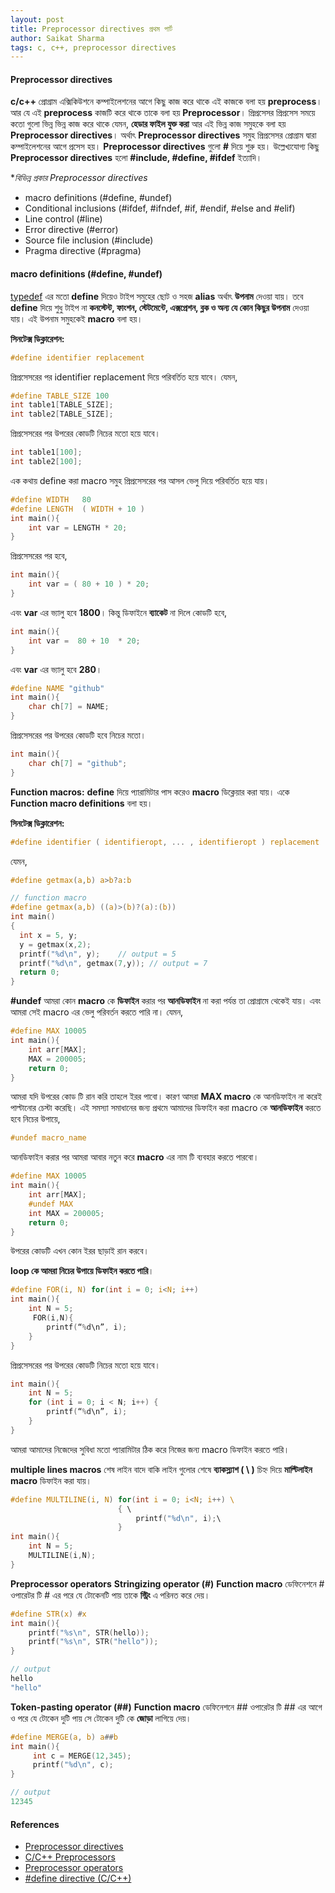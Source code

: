 ```yaml
---
layout: post
title: Preprocessor directives প্রথম পার্ট 
author: Saikat Sharma
tags: c, c++, preprocessor directives
---
```


#### Preprocessor directives
**c/c++** প্রোগ্রাম এক্সিকিউশনে কম্পাইলেশনের আগে কিছু কাজ করে থাকে এই কাজকে বলা হয় **preprocess**। আর যে এই **preprocess** কাজটি করে থাকে তাকে বলা হয় **Preprocessor**। প্রিপ্রসেসর প্রিপ্রসেস সময়ে কতো গুলো ভিন্ন ভিন্ন কাজ করে থাকে যেমন, **হেডার ফাইল যুক্ত করা** আর এই ভিন্ন কাজ সমুহকে বলা হয় **Preprocessor directives**। 
অর্থাৎ  **Preprocessor directives** সমুহ প্রিপ্রসেসর প্রোগ্রাম দ্বারা কম্পাইলেশনের আগে প্রসেস হয়। **Preprocessor directives** গুলো **#** দিয়ে শুরু হয়। উল্লেখ্যযোগ্য কিছু **Preprocessor directives** হলো **#include, #define, #ifdef** ইত্যাদি। 

**বিভিন্ন প্রকার Preprocessor directives*
- macro definitions (#define, #undef)
- Conditional inclusions (#ifdef, #ifndef, #if, #endif, #else and #elif)
- Line control (#line)
- Error directive (#error)	
- Source file inclusion (#include)
- Pragma directive (#pragma)

#### macro definitions (#define, #undef)
[typedef](https://saikat-s.github.io/2020/05/25/What-is-typedef.html) এর মতো **define** দিয়েও টাইপ সমুহের ছোট ও সহজ **alias** অর্থাৎ **উপনাম** দেওয়া যায়। তবে **define** দিয়ে শুধু টাইপ না **কনস্টেন্ট, ফাংশন, স্টেটমেন্টে, এক্সপ্রেশন, ব্লক ও অন্য যে কোন কিছুর উপনাম** দেওয়া যায়। এই উপনাম সমুহকেই **macro** বলা হয়।  

**সিনটেক্স ডিক্লারেশন:**
```c
#define identifier replacement
```

প্রিপ্রসেসরের পর  identifier replacement  দিয়ে পরিবর্তিত হয়ে যাবে। যেমন, 

```c
#define TABLE_SIZE 100
int table1[TABLE_SIZE];
int table2[TABLE_SIZE];
```
প্রিপ্রসেসরের পর উপরের কোডটি নিচের মতো হয়ে যাবে। 
```c
int table1[100];
int table2[100]; 
```
এক কথায়  define  করা macro সমুহ প্রিপ্রসেসরের  পর আসল ভেলু দিয়ে পরিবর্তিত হয়ে যায়। 
```c
#define WIDTH   80
#define LENGTH  ( WIDTH + 10 )
int main(){
    int var = LENGTH * 20;
}
```
প্রিপ্রসেসরের পর হবে,
```c
int main(){
    int var = ( 80 + 10 ) * 20;
}
```
এবং **var** এর ভ্যালু হবে **1800**। কিন্তু ডিফাইনে **ব্যাকেট** না দিলে কোডটি হবে, 
```c
int main(){
    int var =  80 + 10  * 20;
}
```
এবং **var** এর ভ্যালু হবে **280**।
```c
#define NAME "github"
int main(){
    char ch[7] = NAME;
}
```
প্রিপ্রসেসরের পর উপরের কোডটি হবে নিচের মতো। 
```c
int main(){
    char ch[7] = "github";
}
```
**Function macros:** 
**define** দিয়ে প্যারামিটার পাস করেও **macro** ডিক্লেয়ার করা যায়। একে **Function macro definitions** বলা হয়। 

**সিনটেক্স ডিক্লারেশন:**
```c
#define identifier ( identifieropt, ... , identifieropt ) replacement
```
যেমন, 
```c
#define getmax(a,b) a>b?a:b 
```
```c
// function macro
#define getmax(a,b) ((a)>(b)?(a):(b))
int main()
{
  int x = 5, y;
  y = getmax(x,2);       
  printf("%d\n", y);    // output = 5
  printf("%d\n", getmax(7,y)); // output = 7
  return 0;
}
```

**#undef**
আমরা কোন **macro** কে **ডিফাইন** করার পর **আনডিফাইন** না করা পর্যন্ত তা প্রোগ্রামে থেকেই যায়। এবং আমরা সেই macro এর ভেলু পরিবর্তন করতে পারি না। যেমন, 

```c
#define MAX 10005
int main(){
	int arr[MAX];
	MAX = 200005;
	return 0;
}
```

আমরা যদি উপরের কোড টি রান করি তাহলে ইরর পাবো। কারণ আমরা **MAX macro** কে  আনডিফাইন না করেই পাল্টানোর চেস্টা করেছি। এই সমস্যা সমাধানের জন্য প্রথমে আমাদের ডিফাইন করা macro কে **আনডিফাইন** করতে হবে নিচের উপায়ে, 
```c
#undef macro_name
```
আনডিফাইন করার পর আমরা আবার নতুন করে **macro** এর নাম টি ব্যবহার করতে পারবো। 
```c
#define MAX 10005
int main(){
	int arr[MAX];
	#undef MAX
    int MAX = 200005;
	return 0;
}
```

উপরের কোডটি এখন কোন ইরর ছাড়াই রান করবে।

**loop কে আমরা নিচের উপায়ে ডিফাইন করতে পারি**।
```c
#define FOR(i, N) for(int i = 0; i<N; i++)
int main(){
	int N = 5;
   	 FOR(i,N){
		printf(“%d\n”, i);
	}
}
```
প্রিপ্রসেসরের পর উপরের কোডটি নিচের মতো হয়ে যাবে।
```c
int main(){
    int N = 5;
    for (int i = 0; i < N; i++) {
        printf(“%d\n”, i);
    }
}
```
আমরা আমাদের নিজেদের সুবিধা মতো প্যারামিটার ঠিক করে নিজের জন্য macro ডিফাইন করতে পারি। 

**multiple lines macros**
শেষ লাইন বাদে বাকি লাইন গুলোর শেষে **ব্যাকস্ল্যাশ ( \ )** চিহ্ন দিয়ে **মাল্টিলাইন macro** ডিফাইন করা যায়। 
```c
#define MULTILINE(i, N) for(int i = 0; i<N; i++) \ 
                        { \ 
			                printf("%d\n", i);\
                        } 
int main(){
	int N = 5;
   	MULTILINE(i,N);
}
```



**Preprocessor operators**
**Stringizing operator (#)**
**Function macro** ডেফিনেশনে # ওপারেটর টি # এর পরে যে টোকেনটি পায় তাকে **স্ট্রিং** এ পরিনত  করে দেয়। 
```c
#define STR(x) #x
int main(){
    printf("%s\n", STR(hello));
	printf("%s\n", STR("hello"));
}
```
```c
// output
hello
"hello"
```
**Token-pasting operator (##)**
**Function macro** ডেফিনেশনে ## ওপারেটর টি ## এর আগে ও পরে যে টোকেন দুটি পায় সে  টোকেন দুটি কে **জোড়া** লাগিয়ে দেয়। 
```c
#define MERGE(a, b) a##b
int main(){
	 int c = MERGE(12,345);
	 printf("%d\n", c);
}
```
```c
// output
12345
```




#### References
* [Preprocessor directives](http://www.cplusplus.com/doc/tutorial/preprocessor/)
* [C/C++ Preprocessors](https://www.geeksforgeeks.org/cc-preprocessors/)
* [Preprocessor operators](https://docs.microsoft.com/en-us/cpp/preprocessor/preprocessor-operators?view=vs-2019)
* [#define directive (C/C++)](https://docs.microsoft.com/en-us/cpp/preprocessor/hash-define-directive-c-cpp?view=vs-2019)

